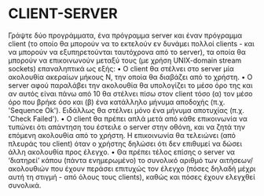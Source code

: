 # CLIENT-SERVER
Γράψτε δύο προγράμματα, ένα πρόγραμμα server και  έναν πρόγραμμα client (το οποίο θα μπορούν να το εκτελούν εν δυνάμει πολλοί clients - και να μπορούν να εξυπηρετούνται ταυτόχρονα από το server), τα οποία θα μπορούν να επικοινωνούν μεταξύ τους (με χρήση UNIX-domain stream sockets) επαναληπτικά ως εξής: 
•	Ο client θα στέλνει στο server μία ακολουθία ακεραίων μήκους Ν, την οποία θα διαβάζει από το χρήστη.
•	Ο server αφού παραλάβει την ακολουθία θα υπολογίζει το μέσο όρο της και αν αυτός είναι πάνω από 10 θα στέλνει πίσω στον client τόσο (α) τον μέσο όρο που βρήκε όσο και (β) ένα κατάλληλο μήνυμα αποδοχής (π.χ. 'Sequence Ok'). Ειδάλλως θα στέλνει μόνο ένα μήνυμα αποτυχίας (π.χ. 'Check Failed'). 
•	Ο client θα πρέπει απλά μετά από κάθε επικοινωνία να τυπώνει ότι απάντηση του έστειλε ο server στην οθόνη, και να ζητά την επόμενη ακολουθία από το χρήστη. Η επικοινωνία θα τελειώνει (από πλευράς του client) όταν ο χρήστης δηλώσει ότι δεν επιθυμεί να δώσει άλλη ακολουθία προς έλεγχο.
•	Θα πρέπει τέλος επίσης ο server να ‘διατηρεί’ κάπου (πάντα ενημερωμένο) το συνολικό αριθμό των αιτήσεων/ακολουθιών που έχουν περάσει επιτυχώς τον έλεγχο (πόσες δηλαδή μέχρι αυτή τη στιγμή - από όλους τους clients), καθώς και πόσες έχουν ελεγχθεί συνολικά.

